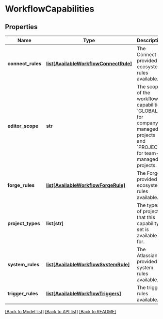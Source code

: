 # WorkflowCapabilities

## Properties
Name | Type | Description | Notes
------------ | ------------- | ------------- | -------------
**connect_rules** | [**list[AvailableWorkflowConnectRule]**](AvailableWorkflowConnectRule.md) | The Connect provided ecosystem rules available. | [optional] 
**editor_scope** | **str** | The scope of the workflow capabilities. &#x60;GLOBAL&#x60; for company-managed projects and &#x60;PROJECT&#x60; for team-managed projects. | [optional] 
**forge_rules** | [**list[AvailableWorkflowForgeRule]**](AvailableWorkflowForgeRule.md) | The Forge provided ecosystem rules available. | [optional] 
**project_types** | **list[str]** | The types of projects that this capability set is available for. | [optional] 
**system_rules** | [**list[AvailableWorkflowSystemRule]**](AvailableWorkflowSystemRule.md) | The Atlassian provided system rules available. | [optional] 
**trigger_rules** | [**list[AvailableWorkflowTriggers]**](AvailableWorkflowTriggers.md) | The trigger rules available. | [optional] 

[[Back to Model list]](../README.md#documentation-for-models) [[Back to API list]](../README.md#documentation-for-api-endpoints) [[Back to README]](../README.md)

